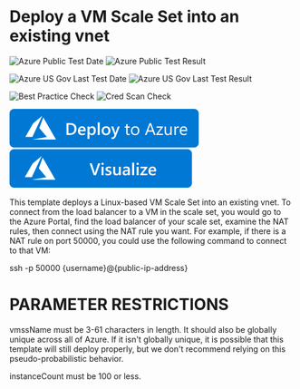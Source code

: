 # Deploy a VM Scale Set into an existing vnet

![Azure Public Test Date](https://azurequickstartsservice.blob.core.windows.net/badges/201-vmss-existing-vnet/PublicLastTestDate.svg)
![Azure Public Test Result](https://azurequickstartsservice.blob.core.windows.net/badges/201-vmss-existing-vnet/PublicDeployment.svg)

![Azure US Gov Last Test Date](https://azurequickstartsservice.blob.core.windows.net/badges/201-vmss-existing-vnet/FairfaxLastTestDate.svg)
![Azure US Gov Last Test Result](https://azurequickstartsservice.blob.core.windows.net/badges/201-vmss-existing-vnet/FairfaxDeployment.svg)

![Best Practice Check](https://azurequickstartsservice.blob.core.windows.net/badges/201-vmss-existing-vnet/BestPracticeResult.svg)
![Cred Scan Check](https://azurequickstartsservice.blob.core.windows.net/badges/201-vmss-existing-vnet/CredScanResult.svg)

[![Deploy To Azure](https://raw.githubusercontent.com/Azure/azure-quickstart-templates/master/1-CONTRIBUTION-GUIDE/images/deploytoazure.svg?sanitize=true)]("https://portal.azure.com/#create/Microsoft.Template/uri/https%3A%2F%2Fraw.githubusercontent.com%2FAzure%2Fazure-quickstart-templates%2Fmaster%2F201-vmss-existing-vnet%2Fazuredeploy.json")
[![Visualize](https://raw.githubusercontent.com/Azure/azure-quickstart-templates/master/1-CONTRIBUTION-GUIDE/images/visualizebutton.svg?sanitize=true)]("http://armviz.io/#/?load=https%3A%2F%2Fraw.githubusercontent.com%2FAzure%2Fazure-quickstart-templates%2Fmaster%2F201-vmss-existing-vnet%2Fazuredeploy.json")

This template deploys a Linux-based VM Scale Set into an existing vnet. To
connect from the load balancer to a VM in the scale set, you would go to the
Azure Portal, find the load balancer of your scale set, examine the NAT rules,
then connect using the NAT rule you want. For example, if there is a NAT rule on
port 50000, you could use the following command to connect to that VM:

ssh -p 50000 {username}@{public-ip-address}

# PARAMETER RESTRICTIONS

vmssName must be 3-61 characters in length. It should also be globally unique
across all of Azure. If it isn't globally unique, it is possible that this
template will still deploy properly, but we don't recommend relying on this
pseudo-probabilistic behavior.

instanceCount must be 100 or less.
